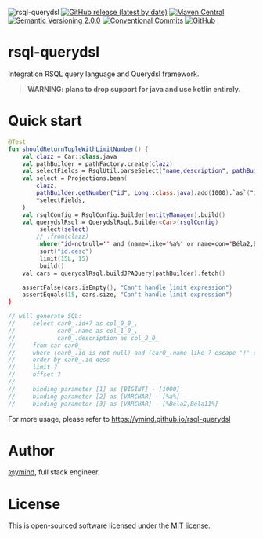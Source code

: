 ![rsql-querydsl](https://github.com/ymind/rsql-querydsl/workflows/rsql-querydsl/badge.svg?branch=master)
[![GitHub release (latest by date)](https://img.shields.io/github/v/release/ymind/rsql-querydsl)](https://github.com/ymind/rsql-querydsl/releases)
[![Maven Central](https://img.shields.io/maven-central/v/team.yi.rsql/rsql-querydsl)](https://search.maven.org/artifact/team.yi.rsql/rsql-querydsl)
[![Semantic Versioning 2.0.0](https://img.shields.io/badge/Semantic%20Versioning-2.0.0-brightgreen)](https://semver.org/)
[![Conventional Commits](https://img.shields.io/badge/Conventional%20Commits-1.0.0-yellow.svg)](https://conventionalcommits.org)
[![GitHub](https://img.shields.io/github/license/ymind/rsql-querydsl)](https://github.com/ymind/rsql-querydsl/blob/master/LICENSE)

# rsql-querydsl

Integration RSQL query language and Querydsl framework.

> __WARNING: plans to drop support for java and use kotlin entirely.__

# Quick start

```kotlin
@Test
fun shouldReturnTupleWithLimitNumber() {
    val clazz = Car::class.java
    val pathBuilder = pathFactory.create(clazz)
    val selectFields = RsqlUtil.parseSelect("name,description", pathBuilder).toTypedArray()
    val select = Projections.bean(
        clazz,
        pathBuilder.getNumber("id", Long::class.java).add(1000).`as`("id"),
        *selectFields,
    )
    val rsqlConfig = RsqlConfig.Builder(entityManager).build()
    val querydslRsql = QuerydslRsql.Builder<Car>(rsqlConfig)
        .select(select)
        // .from(clazz)
        .where("id=notnull='' and (name=like='%a%' or name=con='Béla2,Béla11')")
        .sort("id.desc")
        .limit(15L, 15)
        .build()
    val cars = querydslRsql.buildJPAQuery(pathBuilder).fetch()

    assertFalse(cars.isEmpty(), "Can't handle limit expression")
    assertEquals(15, cars.size, "Can't handle limit expression")
}

// will generate SQL:
//     select car0_.id+? as col_0_0_, 
//            car0_.name as col_1_0_, 
//            car0_.description as col_2_0_ 
//     from car car0_ 
//     where (car0_.id is not null) and (car0_.name like ? escape '!' or car0_.name like ? escape '!') 
//     order by car0_.id desc 
//     limit ? 
//     offset ?
//
//     binding parameter [1] as [BIGINT] - [1000]
//     binding parameter [2] as [VARCHAR] - [%a%]
//     binding parameter [3] as [VARCHAR] - [%Béla2,Béla11%]
```

For more usage, please refer to https://ymind.github.io/rsql-querydsl

# Author

[@ymind][6], full stack engineer.

# License

This is open-sourced software licensed under the [MIT license][9].

[6]: https://github.com/ymind

[9]: https://opensource.org/licenses/MIT
